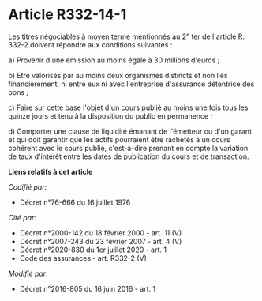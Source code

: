 # Article R332-14-1

Les titres négociables à moyen terme mentionnés au 2° ter de l'article R. 332-2 doivent répondre aux conditions suivantes : 

a) Provenir d'une émission au moins égale à 30 millions d'euros ; 

b) Etre valorisés par au moins deux organismes distincts et non liés financièrement, ni entre eux ni avec l'entreprise
d'assurance détentrice des bons ; 

c) Faire sur cette base l'objet d'un cours publié au moins une fois tous les quinze jours et tenu à la disposition du public
en permanence ; 

d) Comporter une clause de liquidité émanant de l'émetteur ou d'un garant et qui doit garantir que les actifs pourraient être
rachetés à un cours cohérent avec le cours publié, c'est-à-dire prenant en compte la variation de taux d'intérêt entre les
dates de publication du cours et de transaction.

**Liens relatifs à cet article**

_Codifié par_:

  - Décret n°76-666 du 16 juillet 1976

_Cité par_:

  - Décret n°2000-142 du 18 février 2000 - art. 11 (V)
  - Décret n°2007-243 du 23 février 2007 - art. 4 (V)
  - Décret n°2020-830 du 1er juillet 2020 - art. 1
  - Code des assurances - art. R332-2 (V)

_Modifié par_:

  - Décret n°2016-805 du 16 juin 2016 - art. 1
